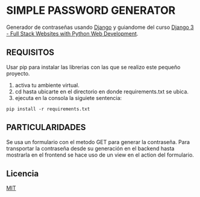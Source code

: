 # SIMPLE PASSWORD GENERATOR

Generador de contraseñas usando [Django](https://www.djangoproject.com/) y guiandome del curso [Django 3 - Full Stack Websites with Python Web Development](https://zappycode.com/courses/django-3-make-websites-with-python-tutorial-beginner-learn-bootstrap).

## REQUISITOS

Usar pip para instalar las librerias con las que se realizo este pequeño proyecto.

1. activa tu ambiente virtual.
2. cd hasta ubicarte en el directorio en donde requirements.txt se ubica.
3. ejecuta en la consola la siguiete sentencia:

```
pip install -r requirements.txt
```

## PARTICULARIDADES

Se usa un formulario con el metodo GET para generar la contraseña. Para transportar la contraseña desde su generación en el backend hasta mostrarla en el frontend se hace uso de un view en el action del formulario.

## Licencia

[MIT](https://choosealicense.com/licenses/mit/)